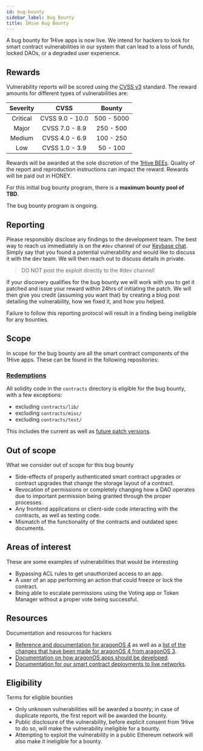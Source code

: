 ```yaml
---
id: bug-bounty 
sidebar_label: Bug Bounty
title: 1Hive Bug Bounty 
---
```


A bug bounty for 1Hive apps is now live. We intend for hackers to look for smart contract vulnerabilities in our system that can lead to a loss of funds, locked DAOs, or a degraded user experience.

## Rewards

Vulnerability reports will be scored using the  [CVSS v3](https://www.first.org/cvss/) standard. The reward amounts for different types of vulnerabilities are:

| Severity    | CVSS            | Bounty        |
| :----:      | :----:          | :----:        |
| Critical    | CVSS 9.0 - 10.0 | 500 - 5000    |
| Major       | CVSS 7.0 - 8.9  | 250 - 500     |
| Medium      | CVSS 4.0 - 6.9  | 100 - 250     |
| Low         | CVSS 1.0 - 3.9  | 50 - 100      |

Rewards will be awarded at the sole discretion of the [1Hive BEEs](https://rinkeby.aragon.org/#/0xe520428C232F6Da6f694b121181f907931fD2211/0x3c16dc46b84a6647f8375235ca88dad2c27edb8b). Quality of the report and reproduction instructions can impact the reward. Rewards will be paid out in HONEY.

For this initial bug bounty program, there is a **maximum bounty pool of TBD**.

The bug bounty program is ongoing.

## Reporting

Please responsibly disclose any findings to the development team. The best way to reach us immediately is on the `#dev` channel of our [Keybase chat](https://1hive.org/contribute/keybase). Simply say that you found a potential vulnerability and would like to discuss it with the dev team. We will then reach out to discuss details in private. 

> DO NOT post the exploit directly to the #dev channel! 

If your discovery qualifies for the bug bounty we will work with you to get it patched and issue your reward within 24hrs of initiating the patch. We will then give you credit (assuming you want that) by creating a blog post detailing the vulnerability, how we fixed it, and how you helped. 

Failure to follow this reporting protocol will result in a finding being ineligible for any bounties.

## Scope

In scope for the bug bounty are all the smart contract components of the 1Hive apps. These can be found in the following repositories:

### [Redemptions](https://github.com/1Hive/redemptions-app/tree/master/contracts) 

All solidity code in the `contracts` directory is eligible for the bug bounty, with a few exceptions:
- excluding `contracts/lib/` 
- excluding `contracts/misc/` 
- excluding `contracts/test/`

This includes the current as well as [future patch versions](https://github.com/1hive/redemptions-app/releases).

## Out of scope

What we consider out of scope for this bug bounty
- Side-effects of properly authenticated smart contract upgrades or contract upgrades that change the storage layout of a contract.
- Revocation of permissions or completely changing how a DAO operates due to important permission being granted through the proper processes.
- Any frontend applications or client-side code interacting with the contracts, as well as testing code.
- Mismatch of the functionality of the contracts and outdated spec documents.

## Areas of interest

These are some examples of vulnerabilities that would be interesting
- Bypassing ACL rules to get unauthorized access to an app.
- A user of an app performing an action that could freeze or lock the contract.
- Being able to escalate permissions using the Voting app or Token Manager without a proper vote being successful.

## Resources

Documentation and resources for hackers
- [Reference and documentation for aragonOS 4](https://hack.aragon.org/docs/aragonos-ref.html) as well as a [list of the changes that have been made for aragonOS 4 from aragonOS 3](https://github.com/aragon/aragonOS/wiki/aragonOS-4:-Updates-to-aragonOS-and-aragon-apps).
- [Documentation on how aragonOS apps should be developed](https://hack.aragon.org/docs/aragonos-building.html).
- [Documentation for our smart contract deployments to live networks](https://github.com/aragon/deployments).

## Eligibility

Terms for eligible bounties
- Only unknown vulnerabilities will be awarded a bounty; in case of duplicate reports, the first report will be awarded the bounty.
- Public disclosure of the vulnerability, before explicit consent from 1Hive to do so, will make the vulnerability ineligible for a bounty.
- Attempting to exploit the vulnerability in a public Ethereum network will also make it ineligible for a bounty.

